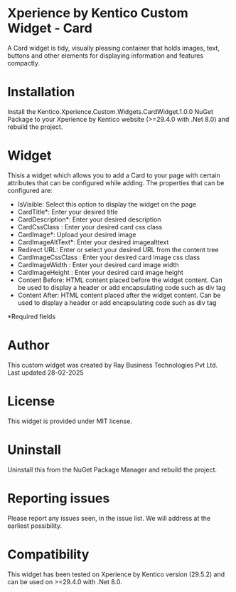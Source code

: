 # Xperience by Kentico Custom Widget - Card
A Card widget is tidy, visually pleasing container that holds images, text, buttons and other elements for displaying information and features compactly.

# Installation

Install the Kentico.Xperience.Custom.Widgets.CardWidget.1.0.0 NuGet Package to your Xperience by Kentico website (>=29.4.0 with .Net 8.0) and rebuild the project.

# Widget

Thisis a widget which allows you to add a Card to your page with certain attributes that can be configured while adding. The properties that can be configured are:

- IsVisible: Select this option to display the widget on the page
- CardTitle*: Enter your desired title
- CardDescription*: Enter your desired description
- CardCssClass : Enter your desired card css class
- CardImage*: Upload your desired image
- CardImageAltText*: Enter your desired imagealttext
- Redirect URL: Enter or select your desired URL from the content tree
- CardImageCssClass : Enter your desired card image css class
- CardImageWidth : Enter your desired card image width
- CardImageHeight : Enter your desired card image height
- Content Before: HTML content placed before the widget content. Can be used to display a header or add encapsulating code such as div tag
- Content After: HTML content placed after the widget content. Can be used to display a header or add encapsulating code such as div tag

*Required fields

# Author

This custom widget was created by Ray Business Technologies Pvt Ltd.
Last updated 28-02-2025

# License

This widget is provided under MIT license.

# Uninstall

Uninstall this from the NuGet Package Manager and rebuild the project.

# Reporting issues

Please report any issues seen, in the issue list. We will address at the earliest possibility.

# Compatibility

This widget has been tested on Xperience by Kentico version (29.5.2) and can be used on >=29.4.0 with .Net 8.0. 
